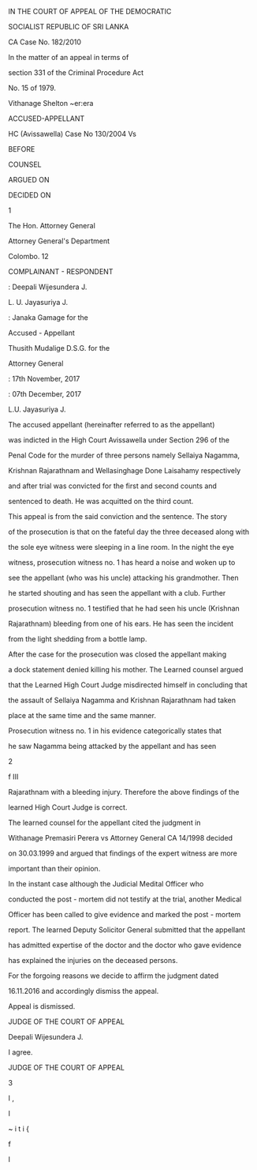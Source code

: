 IN THE COURT OF APPEAL OF THE DEMOCRATIC

SOCIALIST REPUBLIC OF SRI LANKA

CA Case No. 182/2010

In the matter of an appeal in terms of

section 331 of the Criminal Procedure Act

No. 15 of 1979.

Vithanage Shelton ~er:era

ACCUSED-APPELLANT

HC (Avissawella) Case No 130/2004 Vs

BEFORE

COUNSEL

ARGUED ON

DECIDED ON

1

The Hon. Attorney General

Attorney General's Department

Colombo. 12

COMPLAINANT - RESPONDENT

: Deepali Wijesundera J.

L. U. Jayasuriya J.

: Janaka Gamage for the

Accused - Appellant

Thusith Mudalige D.S.G. for the

Attorney General

: 17th November, 2017

: 07th December, 2017

L.U. Jayasuriya J.

The accused appellant (hereinafter referred to as the appellant)

was indicted in the High Court Avissawella under Section 296 of the

Penal Code for the murder of three persons namely Sellaiya Nagamma,

Krishnan Rajarathnam and Wellasinghage Done Laisahamy respectively

and after trial was convicted for the first and second counts and

sentenced to death. He was acquitted on the third count.

This appeal is from the said conviction and the sentence. The story

of the prosecution is that on the fateful day the three deceased along with

the sole eye witness were sleeping in a line room. In the night the eye

witness, prosecution witness no. 1 has heard a noise and woken up to

see the appellant (who was his uncle) attacking his grandmother. Then

he started shouting and has seen the appellant with a club. Further

prosecution witness no. 1 testified that he had seen his uncle (Krishnan

Rajarathnam) bleeding from one of his ears. He has seen the incident

from the light shedding from a bottle lamp.

After the case for the prosecution was closed the appellant making

a dock statement denied killing his mother. The Learned counsel argued

that the Learned High Court Judge misdirected himself in concluding that

the assault of Sellaiya Nagamma and Krishnan Rajarathnam had taken

place at the same time and the same manner.

Prosecution witness no. 1 in his evidence categorically states that

he saw Nagamma being attacked by the appellant and has seen

2

f III

Rajarathnam with a bleeding injury. Therefore the above findings of the

learned High Court Judge is correct.

The learned counsel for the appellant cited the judgment in

Withanage Premasiri Perera vs Attorney General CA 14/1998 decided

on 30.03.1999 and argued that findings of the expert witness are more

important than their opinion.

In the instant case although the Judicial Medital Officer who

conducted the post - mortem did not testify at the trial, another Medical

Officer has been called to give evidence and marked the post - mortem

report. The learned Deputy Solicitor General submitted that the appellant

has admitted expertise of the doctor and the doctor who gave evidence

has explained the injuries on the deceased persons.

For the forgoing reasons we decide to affirm the judgment dated

16.11.2016 and accordingly dismiss the appeal.

Appeal is dismissed.

JUDGE OF THE COURT OF APPEAL

Deepali Wijesundera J.

I agree.

JUDGE OF THE COURT OF APPEAL

3

I ,

I

~ i t i {

f

I
